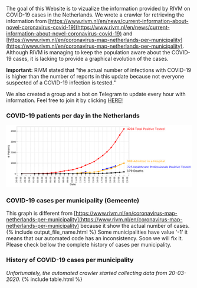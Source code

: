 The goal of this Website is to vizualize the information provided by RIVM on COVID-19 cases in the Netherlands. We wrote a crawler for retrieving the information from [https://www.rivm.nl/en/news/current-information-about-novel-coronavirus-covid-19](https://www.rivm.nl/en/news/current-information-about-novel-coronavirus-covid-19) and [https://www.rivm.nl/en/coronavirus-map-netherlands-per-municipality](https://www.rivm.nl/en/coronavirus-map-netherlands-per-municipality). Although RIVM is managing to keep the population aware about the COVID-19 cases, it is lacking to provide a graphical evolution of the cases. 

**Important:** RIVM stated that "the actual number of infections with COVID-19 is higher than the number of reports in this update because not everyone suspected of a COVID-19 infection is tested."

We also created a group and a bot on Telegram to update every hour with information. Feel free to join it by clicking [HERE!](https://t.me/joinchat/A8Zq6xTAB8lyg6iZo6_YNA)

### COVID-19 patients per day in the Netherlands
![image](figs/overall_cummulative_stats.png)

### COVID-19 cases per municipality (Gemeente)
This graph is different from [https://www.rivm.nl/en/coronavirus-map-netherlands-per-municipality](https://www.rivm.nl/en/coronavirus-map-netherlands-per-municipality) because it show the actual number of cases.
{% include output_file_name.html %}
Some municipalities have value '-1' it means that our automated code has an inconsistency. Soon we will fix it. Please check bellow the complete history of cases per municipality.

### History of COVID-19 cases per municipality
*Unfortunately, the automated crawler started collecting data from 20-03-2020.*
{% include table.html %}